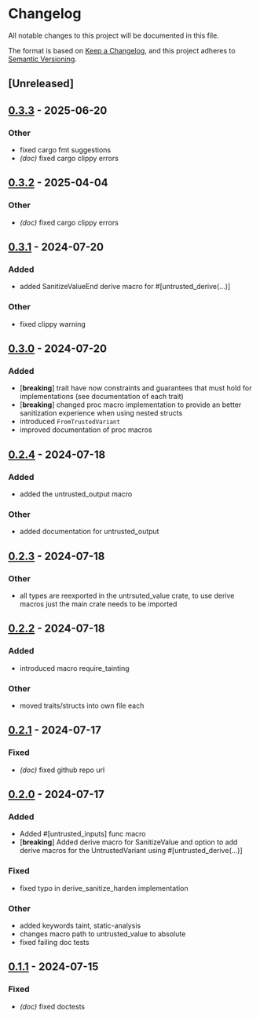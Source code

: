 # Changelog
All notable changes to this project will be documented in this file.

The format is based on [Keep a Changelog](https://keepachangelog.com/en/1.0.0/),
and this project adheres to [Semantic Versioning](https://semver.org/spec/v2.0.0.html).

## [Unreleased]

## [0.3.3](https://github.com/0xCCF4/UntrustedValue/compare/untrusted_value_derive-v0.3.2...untrusted_value_derive-v0.3.3) - 2025-06-20

### Other

- fixed cargo fmt suggestions
- *(doc)* fixed cargo clippy errors

## [0.3.2](https://github.com/0xCCF4/UntrustedValue/compare/untrusted_value_derive-v0.3.1...untrusted_value_derive-v0.3.2) - 2025-04-04

### Other

- *(doc)* fixed cargo clippy errors

## [0.3.1](https://github.com/0xCCF4/UntrustedValue/compare/untrusted_value_derive-v0.3.0...untrusted_value_derive-v0.3.1) - 2024-07-20

### Added
- added SanitizeValueEnd derive macro for #[untrusted_derive(...)]

### Other
- fixed clippy warning

## [0.3.0](https://github.com/0xCCF4/UntrustedValue/compare/untrusted_value_derive-v0.2.4...untrusted_value_derive-v0.3.0) - 2024-07-20

### Added
- [**breaking**] trait have now constraints and guarantees that must hold for implementations (see documentation of each trait)
- [**breaking**] changed proc macro implementation to provide an better sanitization experience when using nested structs
- introduced `FromTrustedVariant`
- improved documentation of proc macros

## [0.2.4](https://github.com/0xCCF4/UntrustedValue/compare/untrusted_value_derive-v0.2.3...untrusted_value_derive-v0.2.4) - 2024-07-18

### Added
- added the untrusted_output macro

### Other
- added documentation for untrusted_output

## [0.2.3](https://github.com/0xCCF4/UntrustedValue/compare/untrusted_value_derive-v0.2.2...untrusted_value_derive-v0.2.3) - 2024-07-18

### Other
- all types are reexported in the untrsuted_value crate, to use derive macros just the main crate needs to be imported

## [0.2.2](https://github.com/0xCCF4/UntrustedValue/compare/untrusted_value_derive-v0.2.1...untrusted_value_derive-v0.2.2) - 2024-07-18

### Added
- introduced macro require_tainting

### Other
- moved traits/structs into own file each

## [0.2.1](https://github.com/0xCCF4/UntrustedValue/compare/untrusted_value_derive-v0.2.0...untrusted_value_derive-v0.2.1) - 2024-07-17

### Fixed
- *(doc)* fixed github repo url

## [0.2.0](https://github.com/0xCCF4/UntrustedValue/compare/untrusted_value_derive-v0.1.1...untrusted_value_derive-v0.2.0) - 2024-07-17

### Added
- Added #[untrusted_inputs] func macro
- [**breaking**] Added derive macro for SanitizeValue and option to add derive macros for the UntrustedVariant using #[untrusted_derive(...)]

### Fixed
- fixed typo in derive_sanitize_harden implementation

### Other
- added keywords taint, static-analysis
- changes macro path to untrusted_value to absolute
- fixed failing doc tests

## [0.1.1](https://github.com/0xCCF4/UntrustedValue/compare/untrusted_value_derive-v0.1.0...untrusted_value_derive-v0.1.1) - 2024-07-15

### Fixed
- *(doc)* fixed doctests
